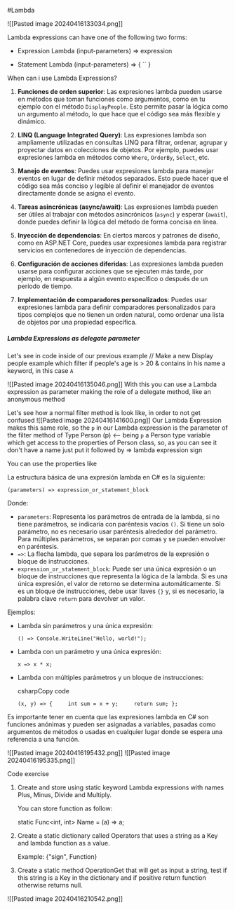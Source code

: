 #Lambda 

![[Pasted image 20240416133034.png]]

Lambda expressions can have one of the following two forms:

- Expression Lambda
	(input-parameters) => expression

- Statement Lambda
	(input-parameters) => {
		``<sequence-of-statements>
	}

When can i use Lambda Expressions?
1. **Funciones de orden superior**: Las expresiones lambda pueden usarse en métodos que toman funciones como argumentos, como en tu ejemplo con el método `DisplayPeople`. Esto permite pasar la lógica como un argumento al método, lo que hace que el código sea más flexible y dinámico.
    
2. **LINQ (Language Integrated Query)**: Las expresiones lambda son ampliamente utilizadas en consultas LINQ para filtrar, ordenar, agrupar y proyectar datos en colecciones de objetos. Por ejemplo, puedes usar expresiones lambda en métodos como `Where`, `OrderBy`, `Select`, etc.
    
3. **Manejo de eventos**: Puedes usar expresiones lambda para manejar eventos en lugar de definir métodos separados. Esto puede hacer que el código sea más conciso y legible al definir el manejador de eventos directamente donde se asigna el evento.
    
4. **Tareas asincrónicas (async/await)**: Las expresiones lambda pueden ser útiles al trabajar con métodos asincrónicos (`async`) y esperar (`await`), donde puedes definir la lógica del método de forma concisa en línea.
    
5. **Inyección de dependencias**: En ciertos marcos y patrones de diseño, como en ASP.NET Core, puedes usar expresiones lambda para registrar servicios en contenedores de inyección de dependencias.
    
6. **Configuración de acciones diferidas**: Las expresiones lambda pueden usarse para configurar acciones que se ejecuten más tarde, por ejemplo, en respuesta a algún evento específico o después de un período de tiempo.
    
7. **Implementación de comparadores personalizados**: Puedes usar expresiones lambda para definir comparadores personalizados para tipos complejos que no tienen un orden natural, como ordenar una lista de objetos por una propiedad específica.

##### Lambda Expressions as delegate parameter

Let's see in code inside of our previous example
// Make a new Display people example which filter if people's age is > 20 & contains in his name a keyword, in this case `A` 

![[Pasted image 20240416135046.png]]
With this you can use a Lambda expression as parameter making the role of a delegate method, like an anonymous method

Let's see how a normal filter method is look like, in order to not get confused
![[Pasted image 20240416141600.png]]
Our Lambda Expression makes this same role, so the `p` in our Lambda expression is the parameter of the filter method of 
Type Person (p) <-- being `p` a Person type variable which get access to the properties of Person class, so, as you can see it don't have a name just put it followed by => lambda expression sign

You can use the properties like 


La estructura básica de una expresión lambda en C# es la siguiente:

`(parameters) => expression_or_statement_block`

Donde:

- `parameters`: Representa los parámetros de entrada de la lambda, si no tiene parámetros, se indicaría con paréntesis vacíos `()`. Si tiene un solo parámetro, no es necesario usar paréntesis alrededor del parámetro. Para múltiples parámetros, se separan por comas y se pueden envolver en paréntesis.
- `=>`: La flecha lambda, que separa los parámetros de la expresión o bloque de instrucciones.
- `expression_or_statement_block`: Puede ser una única expresión o un bloque de instrucciones que representa la lógica de la lambda. Si es una única expresión, el valor de retorno se determina automáticamente. Si es un bloque de instrucciones, debe usar llaves `{}` y, si es necesario, la palabra clave `return` para devolver un valor.

Ejemplos:

- Lambda sin parámetros y una única expresión:
    
    `() => Console.WriteLine("Hello, world!");`
    
- Lambda con un parámetro y una única expresión:
    
    `x => x * x;`
    
- Lambda con múltiples parámetros y un bloque de instrucciones:
    
    csharpCopy code
    
    `(x, y) => {     int sum = x + y;     return sum; };`
    

Es importante tener en cuenta que las expresiones lambda en C# son funciones anónimas y pueden ser asignadas a variables, pasadas como argumentos de métodos o usadas en cualquier lugar donde se espera una referencia a una función.

![[Pasted image 20240416195432.png]]
![[Pasted image 20240416195335.png]]


Code exercise
1. Create and store using static keyword Lambda expressions with names Plus, Minus, Divide and Multiply.
    
    You can store function as follow:
    
    static Func<int, int> Name = (a) => a;
    
2. Create a static dictionary called Operators that uses a string as a Key and lambda function as a value.
    
    Example: {"sign", Function}
    
3. Create a static method OperationGet that will get as input a string, test if this string is a Key in the dictionary and if positive return function otherwise returns null.

![[Pasted image 20240416210542.png]]